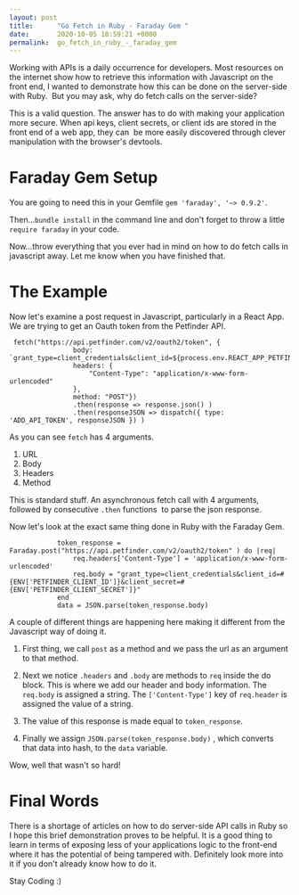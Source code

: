 ```yaml
---
layout: post
title:      "Go Fetch in Ruby - Faraday Gem "
date:       2020-10-05 18:59:21 +0000
permalink:  go_fetch_in_ruby_-_faraday_gem
---
```



Working with APIs is a daily occurrence for developers. Most resources on the internet show how to retrieve this information with Javascript on the front end, I wanted to demonstrate how this can be done on the server-side with Ruby.  But you may ask, why do fetch calls on the server-side? 

This is a valid question. The answer has to do with making your application more secure. When api keys, client secrets, or client ids are stored in the front end of a web app, they can  be more easily discovered through clever manipulation with the browser's devtools. 

# Faraday Gem Setup 

You are going to need this in your Gemfile `gem 'faraday', '~> 0.9.2'`. 

Then...`bundle install` in the command line and don't forget to throw a little `require faraday` in your code. 

Now...throw everything that you ever had in mind on how to do fetch calls in javascript away. Let me know when you have finished that.  

# The Example 

Now let's examine a post request in Javascript, particularly in a React App. We are trying to get an Oauth token from the Petfinder API.  

```
 fetch("https://api.petfinder.com/v2/oauth2/token", {
                body: `grant_type=client_credentials&client_id=${process.env.REACT_APP_PETFINDER_CLIENT_ID}&client_secret=${process.env.REACT_APP_PETFINDER_CLIENT_SECRET}`,
                headers: {
                    "Content-Type": "application/x-www-form-urlencoded"
                },
                method: "POST"})
                .then(response => response.json() )
                .then(responseJSON => dispatch({ type: 'ADD_API_TOKEN', responseJSON }) )
```

As you can see `fetch` has 4 arguments. 

1. URL
2. Body
3. Headers
4. Method 

This is standard stuff. An asynchronous fetch call with 4 arguments, followed by consecutive `.then` functions  to parse the json response. 

Now let's look at the exact same thing done in Ruby with the Faraday Gem. 

```
            token_response = Faraday.post("https://api.petfinder.com/v2/oauth2/token" ) do |req| 
                req.headers['Content-Type'] = 'application/x-www-form-urlencoded'
                req.body = "grant_type=client_credentials&client_id=#{ENV['PETFINDER_CLIENT_ID']}&client_secret=#{ENV['PETFINDER_CLIENT_SECRET']}"
            end
            data = JSON.parse(token_response.body)
```

A couple of different things are happening here making it different from the Javascript way of doing it. 

1. First thing, we call `post` as a method and we pass the url as an argument to that method.

2. Next we notice `.headers` and `.body` are methods to `req` inside the do block. This is where we add our header and body information. The `req.body` is assigned a string. The `['Content-Type']` key of `req.header` is assigned the value of a string. 

3. The value of this response is made equal to `token_response`. 

4. Finally we assign `JSON.parse(token_response.body)` , which converts that data into hash, to the `data` variable.  


Wow, well that wasn't so hard! 

# Final Words 
There is a shortage of articles on how to do server-side API calls in Ruby so I hope this brief demonstration proves to be helpful. It is a good thing to learn in terms of exposing less of your applications logic to the front-end where it has the potential of being tampered with. Definitely look more into it if you don't already know how to do it. 

Stay Coding :)









